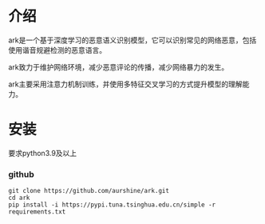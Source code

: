 # 介绍

ark是一个基于深度学习的恶意语义识别模型，它可以识别常见的网络恶意，包括使用谐音规避检测的恶意语言。

ark致力于维护网络环境，减少恶意评论的传播，减少网络暴力的发生。

ark主要采用注意力机制训练，并使用多特征交叉学习的方式提升模型的理解能力。

# 安装

要求python3.9及以上

### github

```commandline
git clone https://github.com/aurshine/ark.git
cd ark
pip install -i https://pypi.tuna.tsinghua.edu.cn/simple -r requirements.txt
```